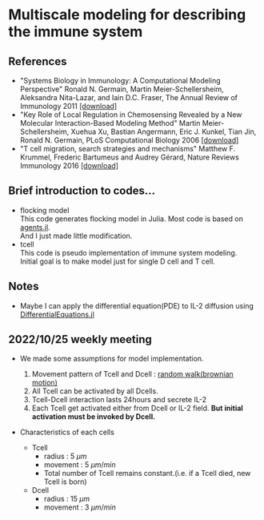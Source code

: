 # Multiscale modeling for describing the immune system

## References
* "Systems Biology in Immunology: A Computational Modeling Perspective" Ronald N. Germain, Martin Meier-Schellersheim, Aleksandra Nita-Lazar, and Iain D.C. Fraser, The Annual Review of Immunology 2011 [[download]](https://www.ncbi.nlm.nih.gov/pmc/articles/PMC3164774/)    
* "Key Role of Local Regulation in Chemosensing Revealed by a New Molecular Interaction-Based Modeling Method" Martin Meier-Schellersheim, Xuehua Xu, Bastian Angermann, Eric J. Kunkel, Tian Jin, Ronald N. Germain, PLoS Computational Biology 2006 [[download]](https://journals.plos.org/ploscompbiol/article?id=10.1371/journal.pcbi.0020082)    
* "T cell migration, search strategies and mechanisms" Matthew F. Krummel, Frederic Bartumeus and Audrey Gérard, Nature Reviews Immunology 2016 [[download]](https://www.nature.com/articles/nri.2015.16)
###



## Brief introduction to codes...
* flocking model   
This code generates flocking model in Julia.
Most code is based on [agents.jl](https://juliadynamics.github.io/Agents.jl/stable/examples/flock/).   
And I just made little modification.   
* tcell     
This code is pseudo implementation of immune system modeling.    
Initial goal is to make model just for single D cell and T cell.    

## Notes   
* Maybe I can apply the differential equation(PDE) to IL-2 diffusion using [DifferentialEquations.jl](https://diffeq.sciml.ai/stable/)

## 2022/10/25 weekly meeting  
* We made some assumptions for model implementation.   
  1. Movement pattern of Tcell and Dcell : [random walk(brownian motion)](https://juliadynamics.github.io/Agents.jl/dev/api/)  
  2. All Tcell can be activated by all Dcells.  
  3. Tcell-Dcell interaction lasts 24hours and secrete IL-2  
  4. Each Tcell get activated either from Dcell or IL-2 field. **But initial activation must be invoked by Dcell.**   
  
* Characteristics of each cells  
  - Tcell 
    - radius : 5 $\mu m$
    - movement : 5 $\mu m / min$
    - Total number of Tcell remains constant.(i.e. if a Tcell died, new Tcell is born)
  - Dcell  
    - radius : 15 $\mu m$
    - movement : 3 $\mu m / min$
